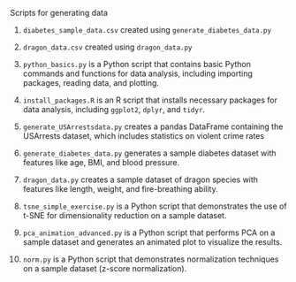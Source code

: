 Scripts for generating data

1. `diabetes_sample_data.csv` created using `generate_diabetes_data.py`

2. `dragon_data.csv` created using `dragon_data.py`

3. `python_basics.py` is a Python script that contains basic Python commands and functions for data analysis, including importing packages, reading data, and plotting.

4. `install_packages.R` is an R script that installs necessary packages for data analysis, including `ggplot2`, `dplyr`, and `tidyr`.

5. `generate_USArrestsdata.py` creates a pandas DataFrame containing the USArrests dataset, which includes statistics on violent crime rates

6. `generate_diabetes_data.py` generates a sample diabetes dataset with features like age, BMI, and blood pressure.

7. `dragon_data.py` creates a sample dataset of dragon species with features like length, weight, and fire-breathing ability.

8. `tsne_simple_exercise.py` is a Python script that demonstrates the use of t-SNE for dimensionality reduction on a sample dataset.

9. `pca_animation_advanced.py` is a Python script that performs PCA on a sample dataset and generates an animated plot to visualize the results.

10. `norm.py` is a Python script that demonstrates normalization techniques on a sample dataset (z-score normalization).